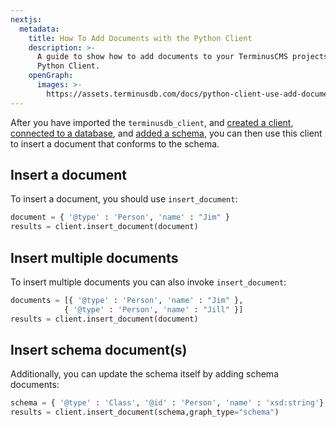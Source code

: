```yaml
---
nextjs:
  metadata:
    title: How To Add Documents with the Python Client
    description: >-
      A guide to show how to add documents to your TerminusCMS projects using the
      Python Client.
    openGraph:
      images: >-
        https://assets.terminusdb.com/docs/python-client-use-add-documents.png
---
```


After you have imported the `terminusdb_client`, and [created a client](/docs/connect-with-python-client/), [connected to a database](/docs/connect-with-python-client/), and [added a schema](/docs/add-a-schema-with-the-python-client/), you can then use this client to insert a document that conforms to the schema.

## Insert a document

To insert a document, you should use `insert_document`:

```python
document = { '@type' : 'Person', 'name' : "Jim" }
results = client.insert_document(document)
```

## Insert multiple documents

To insert multiple documents you can also invoke `insert_document`:

```python
documents = [{ '@type' : 'Person', 'name' : "Jim" },
            { '@type' : 'Person', 'name' : "Jill" }]
results = client.insert_document(document)
```

## Insert schema document(s)

Additionally, you can update the schema itself by adding schema documents:

```python
schema = { '@type' : 'Class', '@id' : 'Person', 'name' : 'xsd:string'}
results = client.insert_document(schema,graph_type="schema")
```